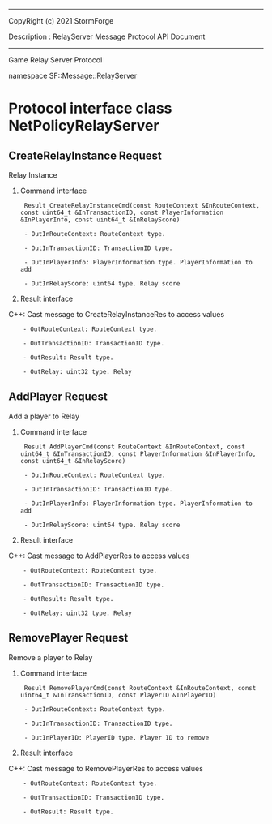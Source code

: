 ﻿***
 
 CopyRight (c) 2021 StormForge
 
 Description : RelayServer Message Protocol API Document

***



Game Relay Server Protocol

namespace SF::Message::RelayServer


# Protocol interface class NetPolicyRelayServer
## CreateRelayInstance Request
Relay Instance

1. Command interface

        Result CreateRelayInstanceCmd(const RouteContext &InRouteContext, const uint64_t &InTransactionID, const PlayerInformation &InPlayerInfo, const uint64_t &InRelayScore)

		- OutInRouteContext: RouteContext type. 

		- OutInTransactionID: TransactionID type. 

		- OutInPlayerInfo: PlayerInformation type. PlayerInformation to add

		- OutInRelayScore: uint64 type. Relay score

2. Result interface

C++: Cast message to CreateRelayInstanceRes to access values


		- OutRouteContext: RouteContext type. 

		- OutTransactionID: TransactionID type. 

		- OutResult: Result type. 

		- OutRelay: uint32 type. Relay


## AddPlayer Request
Add a player to Relay

1. Command interface

        Result AddPlayerCmd(const RouteContext &InRouteContext, const uint64_t &InTransactionID, const PlayerInformation &InPlayerInfo, const uint64_t &InRelayScore)

		- OutInRouteContext: RouteContext type. 

		- OutInTransactionID: TransactionID type. 

		- OutInPlayerInfo: PlayerInformation type. PlayerInformation to add

		- OutInRelayScore: uint64 type. Relay score

2. Result interface

C++: Cast message to AddPlayerRes to access values


		- OutRouteContext: RouteContext type. 

		- OutTransactionID: TransactionID type. 

		- OutResult: Result type. 

		- OutRelay: uint32 type. Relay


## RemovePlayer Request
Remove a player to Relay

1. Command interface

        Result RemovePlayerCmd(const RouteContext &InRouteContext, const uint64_t &InTransactionID, const PlayerID &InPlayerID)

		- OutInRouteContext: RouteContext type. 

		- OutInTransactionID: TransactionID type. 

		- OutInPlayerID: PlayerID type. Player ID to remove

2. Result interface

C++: Cast message to RemovePlayerRes to access values


		- OutRouteContext: RouteContext type. 

		- OutTransactionID: TransactionID type. 

		- OutResult: Result type. 








